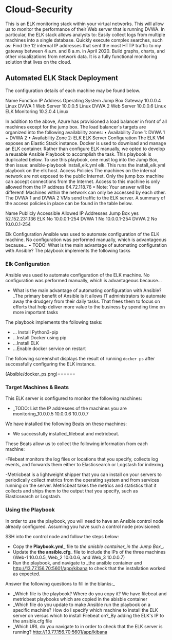 # Cloud-Security

This is an ELK monitoring stack within your virtual networks. This will allow us to monitor the performance of their Web server that is running DVWA. In particular, the ELK stack allows analysts to: Easily collect logs from multiple machines into a single database. Quickly execute complex searches, such as: Find the 12 internal IP addresses that sent the most HTTP traffic to my gateway between 4 a.m. and 8 a.m. in April 2020. Build graphs, charts, and other visualizations from network data. It is a fully functional monitoring solution that lives on the cloud.

## Automated ELK Stack Deployment
The configuration details of each machine may be found below.




Name	    Function	    IP Address	Operating System
Jump Box	 Gateway	    10.0.0.4	Linux
DVWA 1	  Web Server  	10.0.0.5	Linux
DVWA 2	 Web Server	    10.0.0.6	Linux
ELK	   Monitoring	      10.2.0.4	Linux






In addition to the above, Azure has provisioned a load balancer in front of all machines except for the jump box. The load balancer's targets are organized into the following availability zones:
•	Availability Zone 1: DVWA 1 + DVWA 2
•	Availability Zone 2: ELK
ELK Server Configuration
The ELK VM exposes an Elastic Stack instance. Docker is used to download and manage an ELK container.
Rather than configure ELK manually, we opted to develop a reusable Ansible Playbook to accomplish the task. This playbook is duplicated below.
To use this playbook, one must log into the Jump Box, then issue: ansible-playbook install_elk.yml elk. This runs the install_elk.yml playbook on the elk host.
Access Policies
The machines on the internal network are not exposed to the public Internet.
Only the jump box machine can accept connections from the Internet. Access to this machine is only allowed from the IP address 64.72.118.76
•	Note: Your answer will be different! 
Machines within the network can only be accessed by each other. The DVWA 1 and DVWA 2 VMs send traffic to the ELK server.
A summary of the access policies in place can be found in the table below.



Name	   Publicly Accessible	   Allowed IP Addresses
Jump Box      yes                52.152.231.136
ELK           No	               10.0.0.1-254
DVWA 1  	    No                 10.0.0.1-254
DVWA 2      	No	               10.0.0.1-254





Elk Configuration
Ansible was used to automate configuration of the ELK machine. No configuration was performed manually, which is advantageous because...
•	TODO: What is the main advantage of automating configuration with Ansible?
The playbook implements the following tasks


### Elk Configuration

Ansible was used to automate configuration of the ELK machine. No configuration was performed manually, which is advantageous because...
- What is the main advantage of automating configuration with Ansible?
_The primary benefit of Ansible is it allows IT administrators to automate away the drudgery from their daily tasks. That frees them to focus on efforts that help deliver more value to the business by spending time on more important tasks

The playbook implements the following tasks:

- ... Install Python3-pip
- ...Install Docker using pip
- ...Install ELK
- ...Enable docker service on restart

The following screenshot displays the result of running `docker ps` after successfully configuring the ELK instance.

(Absible/docker_ps.png)======

### Target Machines & Beats

This ELK server is configured to monitor the following machines:
- _TODO: List the IP addresses of the machines you are monitoring_10.0.0.5 10.0.0.6 10.0.0.7

We have installed the following Beats on these machines:
- We successfully installed_filebeat and metricbeat.

These Beats allow us to collect the following information from each machine:


-Filebeat monitors the log files or locations that you specify, collects log events, and forwards them either to Elasticsearch or Logstash for indexing.

-Metricbeat is a lightweight shipper that you can install on your servers to periodically collect metrics from the operating system and from services running on the server. Metricbeat takes the metrics and statistics that it collects and ships them to the output that you specify, such as Elasticsearch or Logstash.

### Using the Playbook
In order to use the playbook, you will need to have an Ansible control node already configured. Assuming you have such a control node provisioned: 

SSH into the control node and follow the steps below:
- Copy the __Playbook.yml___ file to _the anisble container_in the Jump Box__.
- Update the __the ansible.cfg___ file to include the IPs of the three machines (Web-1 10.0.0.5, Web_2 10.0.0.6, and Web_3 10.0.0.7)
- Run the playbook, and navigate to _the ansible container and http://13.77.156.70:5601/app/kibana to check that the installation worked as expected.

 Answer the following questions to fill in the blanks:_
- _Which file is the playbook? Where do you copy it?
We have filebeat and metricbeat playbooks which are copied in the abisble container
- _Which file do you update to make Ansible run the playbook on a specific machine? How do I specify which machine to install the ELK server on versus which to install Filebeat on?_By adding the ELK's IP to the ansible.cfg file
- _Which URL do you navigate to in order to check that the ELK server is running?
http://13.77.156.70:5601/app/kibana 
